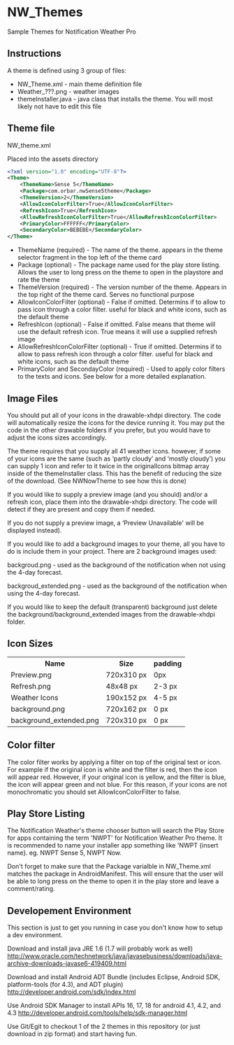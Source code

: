 NW_Themes
=========

Sample Themes for Notification Weather Pro


Instructions
-------------

A theme is defined using 3 group of files:

* NW_Theme.xml - main theme definition file
* Weather_???.png - weather images
* themeInstaller.java - java class that installs the theme. You will most likely not have to edit this file


Theme file
---------------


NW_theme.xml

Placed into the assets directory

```xml
<?xml version="1.0" encoding="UTF-8"?>
<Theme>
	<ThemeName>Sense 5</ThemeName>
	<Package>com.orbar.nwSense5theme</Package>
	<ThemeVersion>2</ThemeVersion>
	<AllowIconColorFilter>True</AllowIconColorFilter>
	<RefreshIcon>True</RefreshIcon>
	<AllowRefreshIconColorFilter>True</AllowRefreshIconColorFilter>
	<PrimaryColor>FFFFFF</PrimaryColor>
	<SecondaryColor>BEBEBE</SecondaryColor>
</Theme>
```

* ThemeName (required) - The name of the theme. appears in the theme selector fragment in the top left of the theme card
* Package (optional) - The package name used for the play store listing. Allows the user to long press on the theme to open in the playstore and rate the theme
* ThemeVersion (required) - The version number of the theme. Appears in the top right of the theme card. Serves no functional purpose
* AllowIconColorFilter (optional) - False if omitted. Determins if to allow to pass icon through a color filter. useful for black and white icons, such as the default theme
* RefreshIcon (optional) - False if omitted. False means that theme will use the default refresh icon. True means it will use a supplied refresh image
* AllowRefreshIconColorFilter (optional) - True if omitted. Determins if to allow to pass refresh icon through a color filter. useful for black and white icons, such as the default theme
* PrimaryColor and SecondayColor (required) - Used to apply color filters to the texts and icons. See below for a more detailed explanation.

Image Files
-----------

You should put all of your icons in the drawable-xhdpi directory. The code will automatically resize the icons for the device running it. You may put the code in the other drawable folders if you prefer, but you would have to adjust the icons sizes accordingly.

The theme requires that you supply all 41 weather icons. however, if some of your icons are the same (such as ‘partly cloudy’ and ‘mostly cloudy’) you can supply 1 icon and refer to it twice in the originalIcons bitmap array inside of the themeInstaller class.
This has the benefit of reducing the size of the download. (See NWNowTheme to see how this is done)

If you would like to supply a preview image (and you should) and/or a refresh icon, place them into the drawable-xhdpi directory. The code will detect if they are present and copy them if needed.

If you do not supply a preview image, a ‘Preview Unavailable' will be displayed instead).

If you would like to add a background images to your theme, all you have to do is include them in your project. There are 2 background images used: 

backgroud.png - used as the background of the notification when not using the 4-day forecast.

backgroud_extended.png - used as the background of the notification when using the 4-day forecast.

If you would like to keep the default (transparent) background just delete the background/background_extended images from the drawable-xhdpi folder. 


Icon Sizes
-------------

<table>
  <tr>
    <th>Name</th><th>Size</th><th>padding</th>
  </tr>
  <tr>
    <td>Preview.png</td><td>720x310 px</td><td>0px</td>
  </tr>
  <tr>
    <td>Refresh.png</td><td>48x48 px</td><td>2-3 px</td>
  </tr>
  <tr>
    <td>Weather Icons</td><td>190x152 px</td><td>4-5 px</td>
  </tr>
  <tr>
    <td>background.png</td><td>720x162 px</td><td>0 px</td>
  </tr>
  <tr>
    <td>background_extended.png</td><td>720x310 px</td><td>0 px</td>
  </tr>
</table>


Color filter
----------

The color filter works by applying a filter on top of the original text or icon. For example if the original icon is white and the filter is red, then the icon will appear red. However, if your original icon is yellow, and the filter is blue, the icon will appear green and not blue. For this reason, if your icons are not monochromatic you should set AllowIconColorFilter to false.  

 
Play Store Listing
----------------------

The Notification Weather's theme chooser button will search the Play Store for apps containing the term 'NWPT' for Notification Weather Pro theme.
It is recommended to name your installer app something like 'NWPT {insert name}. eg. NWPT Sense 5, NWPT Now.


Don't forget to make sure that the Package varialble in NW_Theme.xml matches the package in AndroidManifest. This will ensure that the user will be able to long press on the theme to open it in the play store and leave a comment/rating.


Developement Environment
------------------------

This section is just to get you running in case you don't know how to setup a dev environment.

Download and install java JRE 1.6 (1.7 will probably work as well) http://www.oracle.com/technetwork/java/javasebusiness/downloads/java-archive-downloads-javase6-419409.html

Download and install Android ADT Bundle (includes Eclipse, Android SDK, platform-tools (for 4.3), and ADT plugin) http://developer.android.com/sdk/index.html

Use Android SDK Manager to install APIs 16, 17, 18 for android 4.1, 4.2, and 4.3 http://developer.android.com/tools/help/sdk-manager.html

Use Git/Egit to checkout 1 of the 2 themes in this repository (or just download in zip format) and start having fun.


